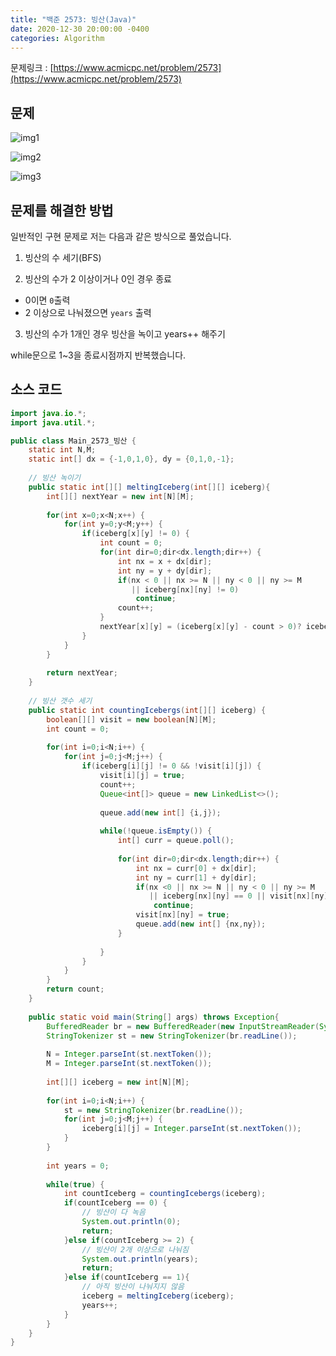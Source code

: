 ```yaml
---
title: "백준 2573: 빙산(Java)"
date: 2020-12-30 20:00:00 -0400
categories: Algorithm
---
```


문제링크 : [https://www.acmicpc.net/problem/2573](https://www.acmicpc.net/problem/2573)



## 문제

![img1](../../assets/images/Algorithm/BOJ-2573/img1.PNG)

![img2](../../assets/images/Algorithm/BOJ-2573/img2.PNG)

![img3](../../assets/images/Algorithm/BOJ-2573/img3.PNG)

## 문제를 해결한 방법

일반적인 구현 문제로 저는 다음과 같은 방식으로 풀었습니다.

1) 빙산의 수 세기(BFS)

2) 빙산의 수가 2 이상이거나 0인 경우 종료
- 0이면 `0`출력
- 2 이상으로 나눠졌으면  `years` 출력

3) 빙산의 수가 1개인 경우 빙산을 녹이고 years++ 해주기

while문으로 1~3을 종료시점까지 반복했습니다.



## 소스 코드

```java
import java.io.*;
import java.util.*;

public class Main_2573_빙산 {
	static int N,M;
	static int[] dx = {-1,0,1,0}, dy = {0,1,0,-1};
	
	// 빙산 녹이기
	public static int[][] meltingIceberg(int[][] iceberg){
		int[][] nextYear = new int[N][M];
		
		for(int x=0;x<N;x++) {
			for(int y=0;y<M;y++) {
				if(iceberg[x][y] != 0) {
					int count = 0;
					for(int dir=0;dir<dx.length;dir++) {
						int nx = x + dx[dir];
						int ny = y + dy[dir];
						if(nx < 0 || nx >= N || ny < 0 || ny >= M 
                           || iceberg[nx][ny] != 0)
							continue;
						count++;
					}
					nextYear[x][y] = (iceberg[x][y] - count > 0)? iceberg[x][y] - count : 0;
				}
			}
		}
		
		return nextYear;
	}
	
	// 빙산 갯수 세기
	public static int countingIcebergs(int[][] iceberg) {
		boolean[][] visit = new boolean[N][M];
		int count = 0;
		
		for(int i=0;i<N;i++) {
			for(int j=0;j<M;j++) {
				if(iceberg[i][j] != 0 && !visit[i][j]) {
					visit[i][j] = true;
					count++;
					Queue<int[]> queue = new LinkedList<>();
					
					queue.add(new int[] {i,j});
					
					while(!queue.isEmpty()) {
						int[] curr = queue.poll();
						
						for(int dir=0;dir<dx.length;dir++) {
							int nx = curr[0] + dx[dir];
							int ny = curr[1] + dy[dir];
							if(nx <0 || nx >= N || ny < 0 || ny >= M 
                               || iceberg[nx][ny] == 0 || visit[nx][ny])
								continue;
							visit[nx][ny] = true;
							queue.add(new int[] {nx,ny});
						}
						
					}
				}
			}
		}
		return count;
	}
	
	public static void main(String[] args) throws Exception{
		BufferedReader br = new BufferedReader(new InputStreamReader(System.in));
		StringTokenizer st = new StringTokenizer(br.readLine());
		
		N = Integer.parseInt(st.nextToken());
		M = Integer.parseInt(st.nextToken());
		
		int[][] iceberg = new int[N][M];
		
		for(int i=0;i<N;i++) {
			st = new StringTokenizer(br.readLine());
			for(int j=0;j<M;j++) {
				iceberg[i][j] = Integer.parseInt(st.nextToken());
			}
		}
		
		int years = 0;
		
		while(true) {
			int countIceberg = countingIcebergs(iceberg);
			if(countIceberg == 0) {
				// 빙산이 다 녹음
				System.out.println(0);
				return;
			}else if(countIceberg >= 2) {
				// 빙산이 2개 이상으로 나눠짐
				System.out.println(years);
				return;
			}else if(countIceberg == 1){
				// 아직 빙산이 나눠지지 않음
				iceberg = meltingIceberg(iceberg);
				years++;
			}
		}
	}
}

```
